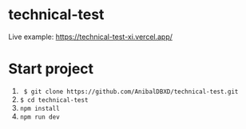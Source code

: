 # technical-test

Live example: https://technical-test-xi.vercel.app/

# Start project

1. ``` $ git clone https://github.com/AnibalDBXD/technical-test.git```
2. ``` $ cd technical-test ```
4. ``` npm install ```
5. ``` npm run dev ```
